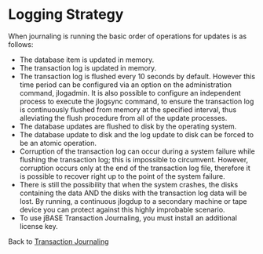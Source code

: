 # Logging Strategy  

<PageHeader />

When journaling is running the basic order of operations for updates is as follows:  

- The database item is updated in memory.  
- The transaction log is updated in memory.  
- The transaction log is flushed every 10 seconds by default. However this time period can be configured via an option on the administration command, jlogadmin. It is also possible to configure an independent process to execute the jlogsync command, to ensure the transaction log is continuously flushed from memory at the specified interval, thus alleviating the flush procedure from all of the update processes.  
- The database updates are flushed to disk by the operating system.  
- The database update to disk and the log update to disk can be forced to be an atomic operation.  
- Corruption of the transaction log can occur during a system failure while flushing the transaction log; this is impossible to circumvent. However, corruption occurs only at the end of the transaction log file, therefore it is possible to recover right up to the point of the system failure.  
- There is still the possibility that when the system crashes, the disks containing the data AND the disks with the transaction log data will be lost. By running, a continuous jlogdup to a secondary machine or tape device you can protect against this highly improbable scenario.  
- To use jBASE Transaction Journaling, you must install an additional license key.

Back to [Transaction Journaling](./../README.md)

<PageFooter />
